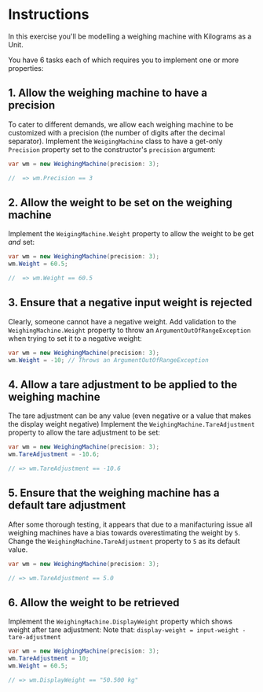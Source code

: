 # Instructions

In this exercise you'll be modelling a weighing machine with Kilograms as a Unit.

You have 6 tasks each of which requires you to implement one or more properties:

## 1. Allow the weighing machine to have a precision

To cater to different demands, we allow each weighing machine to be customized with a precision (the number of digits after the decimal separator).
Implement the `WeigingMachine` class to have a get-only `Precision` property set to the constructor's `precision` argument:

```csharp
var wm = new WeighingMachine(precision: 3);

//  => wm.Precision == 3
```

## 2. Allow the weight to be set on the weighing machine

Implement the `WeigingMachine.Weight` property to allow the weight to be get _and_ set:

```csharp
var wm = new WeighingMachine(precision: 3);
wm.Weight = 60.5;

//  => wm.Weight == 60.5
```

## 3. Ensure that a negative input weight is rejected

Clearly, someone cannot have a negative weight. 
Add validation to the `WeighingMachine.Weight` property to throw an `ArgumentOutOfRangeException` when trying to set it to a negative weight:

```csharp
var wm = new WeighingMachine(precision: 3);
wm.Weight = -10; // Throws an ArgumentOutOfRangeException
```

## 4. Allow a tare adjustment to be applied to the weighing machine

The tare adjustment can be any value (even negative or a value that makes the display weight negative)
Implement the `WeighingMachine.TareAdjustment` property to allow the tare adjustment to be set:

```csharp
var wm = new WeighingMachine(precision: 3);
wm.TareAdjustment = -10.6;

// => wm.TareAdjustment == -10.6
```

## 5. Ensure that the weighing machine has a default tare adjustment

After some thorough testing, it appears that due to a manifacturing issue all weighing machines have a bias towards overestimating the weight by `5`.
Change the `WeighingMachine.TareAdjustment` property to `5` as its default value.

```csharp
var wm = new WeighingMachine(precision: 3);

// => wm.TareAdjustment == 5.0
```

## 6. Allow the weight to be retrieved

Implement the `WeighingMachine.DisplayWeight` property which shows weight after tare adjustment:
Note that:
``` display-weight = input-weight - tare-adjustment ```

```csharp
var wm = new WeighingMachine(precision: 3);
wm.TareAdjustment = 10;
wm.Weight = 60.5;

// => wm.DisplayWeight == "50.500 kg"
```
